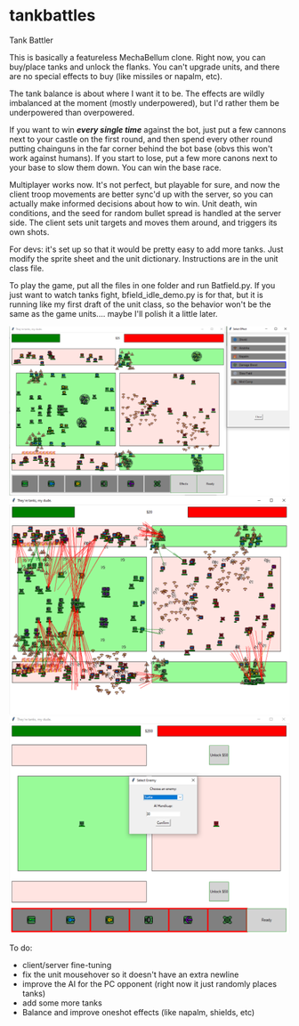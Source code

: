 # tankbattles
Tank Battler

This is basically a featureless MechaBellum clone. Right now, you can buy/place tanks and unlock the flanks. You can't upgrade units, and there are no special effects to buy (like missiles or napalm, etc).

The tank balance is about where I want it to be. The effects are wildly imbalanced at the moment (mostly underpowered), but I'd rather them be underpowered than overpowered.

If you want to win ***every single time*** against the bot, just put a few cannons next to your castle on the first round, and then spend every other round putting chainguns in the far corner behind the bot base (obvs this won't work against humans). If you start to lose, put a few more canons next to your base to slow them down. You can win the base race.

Multiplayer works now. It's not perfect, but playable for sure, and now the client troop movements are better sync'd up with the server, so you can actually make informed decisions about how to win. Unit death, win conditions, and the seed for random bullet spread is handled at the server side. The client sets unit targets and moves them around, and triggers its own shots.

For devs: it's set up so that it would be pretty easy to add more tanks. Just modify the sprite sheet and the unit dictionary. Instructions are in the unit class file.

To play the game, put all the files in one folder and run Batfield.py. If you just want to watch tanks fight, bfield_idle_demo.py is for that, but it is running like my first draft of the unit class, so the behavior won't be the same as the game units.... maybe I'll polish it a little later.

![image info](screenshots/Screenshot5.png)
![image info](screenshots/Screenshot6.png)
![image info](screenshots/Screenshot4.png)

To do:
- client/server fine-tuning
- fix the unit mousehover so it doesn't have an extra newline
- improve the AI for the PC opponent (right now it just randomly places tanks)
- add some more tanks
- Balance and improve oneshot effects (like napalm, shields, etc)
